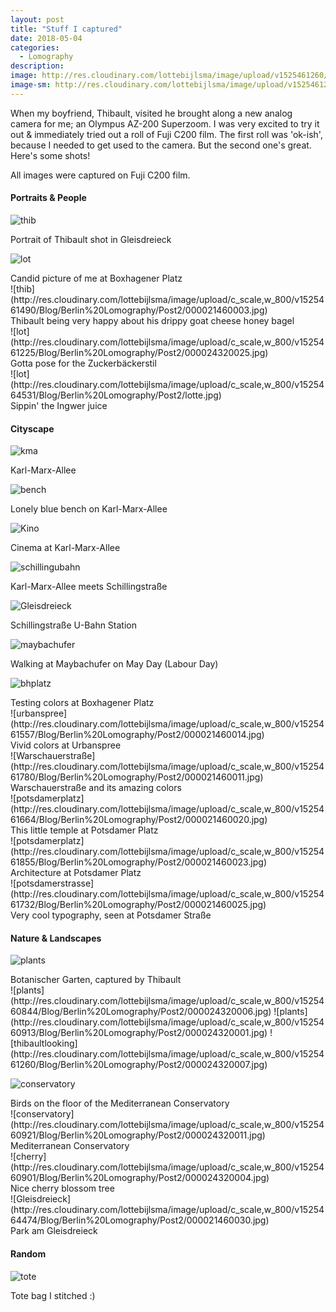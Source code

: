 ```yaml
---
layout: post
title: "Stuff I captured"
date: 2018-05-04
categories:
  - Lomography
description:
image: http://res.cloudinary.com/lottebijlsma/image/upload/v1525461260/Blog/Berlin%20Lomography/Post2/000024320007.jpg
image-sm: http://res.cloudinary.com/lottebijlsma/image/upload/v1525461260/Blog/Berlin%20Lomography/Post2/000024320007.jpg
---
```


When my boyfriend, Thibault, visited he brought along a new analog camera for me; an Olympus AZ-200 Superzoom. I was very excited to try it out & immediately tried out a roll of Fuji C200 film. The first roll was 'ok-ish', because I needed to get used to the camera. But the second one's great. Here's some shots!

All images were captured on Fuji C200 film.



#### Portraits & People

![thib](http://res.cloudinary.com/lottebijlsma/image/upload/c_scale,w_800/v1525461743/Blog/Berlin%20Lomography/Post2/000021460033.jpg)
<figcaption>Portrait of Thibault shot in Gleisdreieck</figcaption>


![lot](http://res.cloudinary.com/lottebijlsma/image/upload/c_scale,w_800/v1525461581/Blog/Berlin%20Lomography/Post2/000021460006.jpg)
<figcaption>Candid picture of me at Boxhagener Platz</figcaption>
![thib](http://res.cloudinary.com/lottebijlsma/image/upload/c_scale,w_800/v1525461490/Blog/Berlin%20Lomography/Post2/000021460003.jpg)
<figcaption>Thibault being very happy about his drippy goat cheese honey bagel </figcaption>
![lot](http://res.cloudinary.com/lottebijlsma/image/upload/c_scale,w_800/v1525461225/Blog/Berlin%20Lomography/Post2/000024320025.jpg)
<figcaption>Gotta pose for the Zuckerbäckerstil</figcaption>
![lot](http://res.cloudinary.com/lottebijlsma/image/upload/c_scale,w_800/v1525464531/Blog/Berlin%20Lomography/Post2/lotte.jpg)
<figcaption>Sippin' the Ingwer juice</figcaption>

#### Cityscape

![kma](http://res.cloudinary.com/lottebijlsma/image/upload/c_scale,w_800/v1525461377/Blog/Berlin%20Lomography/Post2/000024320020.jpg)
<figcaption>Karl-Marx-Allee</figcaption>

![bench](http://res.cloudinary.com/lottebijlsma/image/upload/c_scale,w_800/v1525461407/Blog/Berlin%20Lomography/Post2/000024320030.jpg)
<figcaption>Lonely blue bench on Karl-Marx-Allee</figcaption>

![Kino](http://res.cloudinary.com/lottebijlsma/image/upload/c_scale,w_800/v1525464713/Blog/Berlin%20Lomography/Post2/000024320029.jpg)
<figcaption>Cinema at Karl-Marx-Allee</figcaption>

![schillingubahn](http://res.cloudinary.com/lottebijlsma/image/upload/c_scale,w_800/v1525461385/Blog/Berlin%20Lomography/Post2/000024320033.jpg)
<figcaption>Karl-Marx-Allee meets Schillingstraße</figcaption>

![Gleisdreieck](http://res.cloudinary.com/lottebijlsma/image/upload/c_scale,w_800/v1525461381/Blog/Berlin%20Lomography/Post2/000024320032.jpg)
<figcaption>Schillingstraße U-Bahn Station</figcaption>


![maybachufer](http://res.cloudinary.com/lottebijlsma/image/upload/c_scale,w_800/v1525461093/Blog/Berlin%20Lomography/Post2/000024320016.jpg)
<figcaption>Walking at Maybachufer on May Day (Labour Day)</figcaption>

![bhplatz](http://res.cloudinary.com/lottebijlsma/image/upload/c_scale,w_800/v1525461554/Blog/Berlin%20Lomography/Post2/000021460009.jpg)
<figcaption>Testing colors at Boxhagener Platz</figcaption>
![urbanspree](http://res.cloudinary.com/lottebijlsma/image/upload/c_scale,w_800/v1525461557/Blog/Berlin%20Lomography/Post2/000021460014.jpg)
<figcaption>Vivid colors at Urbanspree</figcaption>
![Warschauerstraße](http://res.cloudinary.com/lottebijlsma/image/upload/c_scale,w_800/v1525461780/Blog/Berlin%20Lomography/Post2/000021460011.jpg)
<figcaption>Warschauerstraße and its amazing colors</figcaption>
![potsdamerplatz](http://res.cloudinary.com/lottebijlsma/image/upload/c_scale,w_800/v1525461664/Blog/Berlin%20Lomography/Post2/000021460020.jpg)
<figcaption>This little temple at Potsdamer Platz</figcaption>
![potsdamerplatz](http://res.cloudinary.com/lottebijlsma/image/upload/c_scale,w_800/v1525461855/Blog/Berlin%20Lomography/Post2/000021460023.jpg)
<figcaption>Architecture at Potsdamer Platz</figcaption>
![potsdamerstrasse](http://res.cloudinary.com/lottebijlsma/image/upload/c_scale,w_800/v1525461732/Blog/Berlin%20Lomography/Post2/000021460025.jpg)
<figcaption>Very cool typography, seen at Potsdamer Straße</figcaption>



#### Nature & Landscapes

![plants](http://res.cloudinary.com/lottebijlsma/image/upload/c_scale,w_800/v1525461030/Blog/Berlin%20Lomography/Post2/000024320012.jpg)
<figcaption>Botanischer Garten, captured by Thibault</figcaption>
![plants](http://res.cloudinary.com/lottebijlsma/image/upload/c_scale,w_800/v1525460844/Blog/Berlin%20Lomography/Post2/000024320006.jpg)
![plants](http://res.cloudinary.com/lottebijlsma/image/upload/c_scale,w_800/v1525460913/Blog/Berlin%20Lomography/Post2/000024320001.jpg)
![thibaultlooking](http://res.cloudinary.com/lottebijlsma/image/upload/c_scale,w_800/v1525461260/Blog/Berlin%20Lomography/Post2/000024320007.jpg)

![conservatory](http://res.cloudinary.com/lottebijlsma/image/upload/c_scale,w_800/v1525461100/Blog/Berlin%20Lomography/Post2/000024320010.jpg)
<figcaption>Birds on the floor of the Mediterranean Conservatory</figcaption>
![conservatory](http://res.cloudinary.com/lottebijlsma/image/upload/c_scale,w_800/v1525460921/Blog/Berlin%20Lomography/Post2/000024320011.jpg)
<figcaption>Mediterranean Conservatory</figcaption>
![cherry](http://res.cloudinary.com/lottebijlsma/image/upload/c_scale,w_800/v1525460901/Blog/Berlin%20Lomography/Post2/000024320004.jpg)
<figcaption>Nice cherry blossom tree</figcaption>
![Gleisdreieck](http://res.cloudinary.com/lottebijlsma/image/upload/c_scale,w_800/v1525464474/Blog/Berlin%20Lomography/Post2/000021460030.jpg)
<figcaption>Park am Gleisdreieck</figcaption>


#### Random

![tote](http://res.cloudinary.com/lottebijlsma/image/upload/c_scale,w_800/v1525461883/Blog/Berlin%20Lomography/Post2/000021460034.jpg)
<figcaption>Tote bag I stitched :)</figcaption>
